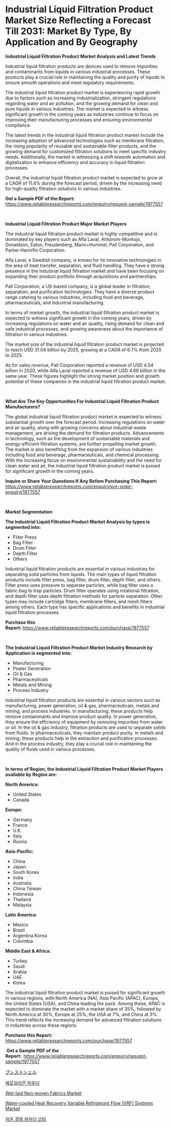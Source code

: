 <p><h1>Industrial Liquid Filtration Product Market Size Reflecting a Forecast Till 2031: Market By Type, By Application and By Geography</h1></p><p><strong>Industrial Liquid Filtration Product Market Analysis and Latest Trends</strong></p>
<p><p>Industrial liquid filtration products are devices used to remove impurities and contaminants from liquids in various industrial processes. These products play a crucial role in maintaining the quality and purity of liquids to ensure smooth operations and meet regulatory requirements.</p><p>The industrial liquid filtration product market is experiencing rapid growth due to factors such as increasing industrialization, stringent regulations regarding water and air pollution, and the growing demand for clean and pure liquids in various industries. The market is expected to witness significant growth in the coming years as industries continue to focus on improving their manufacturing processes and ensuring environmental compliance.</p><p>The latest trends in the industrial liquid filtration product market include the increasing adoption of advanced technologies such as membrane filtration, the rising popularity of reusable and sustainable filter products, and the growing demand for customized filtration solutions to meet specific industry needs. Additionally, the market is witnessing a shift towards automation and digitalization to enhance efficiency and accuracy in liquid filtration processes.</p><p>Overall, the industrial liquid filtration product market is expected to grow at a CAGR of 11.4% during the forecast period, driven by the increasing need for high-quality filtration solutions in various industries.</p></p>
<p><strong>Get a Sample PDF of the Report:&nbsp;</strong> <a href="https://www.reliableresearchreports.com/enquiry/request-sample/1977557">https://www.reliableresearchreports.com/enquiry/request-sample/1977557</a></p>
<p>&nbsp;</p>
<p><strong>Industrial Liquid Filtration Product Major Market Players</strong></p>
<p><p>The industrial liquid filtration product market is highly competitive and is dominated by key players such as Alfa Laval, Ahlstrom-Munksjo, Donaldson, Eaton, Freudenberg, Mann+Hummel, Pall Corporation, and Parker Hannifin Corporation.</p><p>Alfa Laval, a Swedish company, is known for its innovative technologies in the area of heat transfer, separation, and fluid handling. They have a strong presence in the industrial liquid filtration market and have been focusing on expanding their product portfolio through acquisitions and partnerships.</p><p>Pall Corporation, a US-based company, is a global leader in filtration, separation, and purification technologies. They have a diverse product range catering to various industries, including food and beverage, pharmaceuticals, and industrial manufacturing.</p><p>In terms of market growth, the industrial liquid filtration product market is expected to witness significant growth in the coming years, driven by increasing regulations on water and air quality, rising demand for clean and safe industrial processes, and growing awareness about the importance of filtration in various industries.</p><p>The market size of the industrial liquid filtration product market is projected to reach USD 31.04 billion by 2025, growing at a CAGR of 6.7% from 2020 to 2025.</p><p>As for sales revenue, Pall Corporation reported a revenue of USD 4.04 billion in 2020, while Alfa Laval reported a revenue of USD 4.66 billion in the same year. These figures highlight the strong market position and growth potential of these companies in the industrial liquid filtration product market.</p></p>
<p>&nbsp;</p>
<p><strong>What Are The Key Opportunities For Industrial Liquid Filtration Product Manufacturers?</strong></p>
<p><p>The global industrial liquid filtration product market is expected to witness substantial growth over the forecast period. Increasing regulations on water and air quality, along with growing concerns about industrial waste management, are driving the demand for filtration products. Advancements in technology, such as the development of sustainable materials and energy-efficient filtration systems, are further propelling market growth. The market is also benefiting from the expansion of various industries including food and beverage, pharmaceuticals, and chemical processing. With the increasing focus on environmental sustainability and the need for clean water and air, the industrial liquid filtration product market is poised for significant growth in the coming years.</p></p>
<p><strong>Inquire or Share Your Questions If Any Before Purchasing This Report:</strong> <a href="https://www.reliableresearchreports.com/enquiry/pre-order-enquiry/1977557">https://www.reliableresearchreports.com/enquiry/pre-order-enquiry/1977557</a></p>
<p>&nbsp;</p>
<p><strong>Market Segmentation</strong></p>
<p><strong>The Industrial Liquid Filtration Product Market Analysis by types is segmented into:</strong></p>
<p><ul><li>Filter Press</li><li>Bag Filter</li><li>Drum Filter</li><li>Depth Filter</li><li>Others</li></ul></p>
<p><p>Industrial liquid filtration products are essential in various industries for separating solid particles from liquids. The main types of liquid filtration products include filter press, bag filter, drum filter, depth filter, and others. Filter press uses pressure to separate particles, while bag filter uses a fabric bag to trap particles. Drum filter operates using rotational filtration, and depth filter uses depth filtration methods for particle separation. Other types may include cartridge filters, membrane filters, and mesh filters among others. Each type has specific applications and benefits in industrial liquid filtration processes.</p></p>
<p><strong>Purchase this Report:&nbsp;</strong><a href="https://www.reliableresearchreports.com/purchase/1977557">https://www.reliableresearchreports.com/purchase/1977557</a></p>
<p>&nbsp;</p>
<p><strong>The Industrial Liquid Filtration Product Market Industry Research by Application is segmented into:</strong></p>
<p><ul><li>Manufacturing</li><li>Power Generation</li><li>Oil & Gas</li><li>Pharmaceuticals</li><li>Metals and Mining</li><li>Process Industry</li></ul></p>
<p><p>Industrial liquid filtration products are essential in various sectors such as manufacturing, power generation, oil & gas, pharmaceuticals, metals and mining, and process industries. In manufacturing, these products help remove contaminants and improve product quality. In power generation, they ensure the efficiency of equipment by removing impurities from water or oil. In the oil & gas industry, filtration products are used to separate solids from fluids. In pharmaceuticals, they maintain product purity. In metals and mining, these products help in the extraction and purification processes. And in the process industry, they play a crucial role in maintaining the quality of fluids used in various processes.</p></p>
<p>&nbsp;</p>
<p><strong>In terms of Region, the Industrial Liquid Filtration Product Market Players available by Region are:</strong></p>
<p>
    <p> <strong> North America: </strong>
        <ul>
            <li>United States</li>
            <li>Canada</li>
        </ul>
        </p> 
    <p> <strong> Europe: </strong>
        <ul>
            <li>Germany</li>
            <li>France</li>
            <li>U.K.</li>
            <li>Italy</li>
            <li>Russia</li>
        </ul>
        </p> 
    <p> <strong> Asia-Pacific: </strong>
        <ul>
            <li>China</li>
            <li>Japan</li>
            <li>South Korea</li>
            <li>India</li>
            <li>Australia</li>
            <li>China Taiwan</li>
            <li>Indonesia</li>
            <li>Thailand</li>
            <li>Malaysia</li>
        </ul>
        </p> 
    <p> <strong> Latin America: </strong>
        <ul>
            <li>Mexico</li>
            <li>Brazil</li>
            <li>Argentina Korea</li>
            <li>Colombia</li>
        </ul>
        </p> 
    <p> <strong> Middle East & Africa: </strong>
        <ul>
            <li>Turkey</li>
            <li>Saudi</li>
            <li>Arabia</li>
            <li>UAE</li>
            <li>Korea</li>
        </ul>
    </p>
    </p>
<p><p>The industrial liquid filtration product market is poised for significant growth in various regions, with North America (NA), Asia Pacific (APAC), Europe, the United States (USA), and China leading the pack. Among these, APAC is expected to dominate the market with a market share of 35%, followed by North America at 30%, Europe at 25%, the USA at 7%, and China at 3%. This trend reflects the increasing demand for advanced filtration solutions in industries across these regions.</p></p>
<p><strong>Purchase this Report: </strong><a href="https://www.reliableresearchreports.com/purchase/1977557">https://www.reliableresearchreports.com/purchase/1977557</a></p>
<p>&nbsp;<strong>Get a Sample PDF of the Report:&nbsp;&nbsp;</strong><a href="https://www.reliableresearchreports.com/enquiry/request-sample/1977557">https://www.reliableresearchreports.com/enquiry/request-sample/1977557</a></p>
<p><strong></strong></p>
<p><p><a href="https://github.com/bucuel854722/Market-Research-Report-List-1/blob/main/23421542135.md">ブレストシェル</a></p><p><a href="https://github.com/bvubpqd5241630/Market-Research-Report-List-1/blob/main/54774221796.md">페로실리콘 파우더</a></p><p><a href="https://github.com/fiixsa/Market-Research-Report-List-1/blob/main/wet-laid-non-woven-fabrics-market.md">Wet-laid Non-woven Fabrics Market</a></p><p><a href="https://issuu.com/reportprime-2/docs/water-cooled-heat-recovery-variable-refrigerant-fl">Water-cooled Heat Recovery Variable Refrigerant Flow (VRF) Systems Market</a></p><p><a href="https://github.com/khytkeqagplkzqvh/Market-Research-Report-List-1/blob/main/95018621797.md">저온 경화 파우더 코팅</a></p></p>